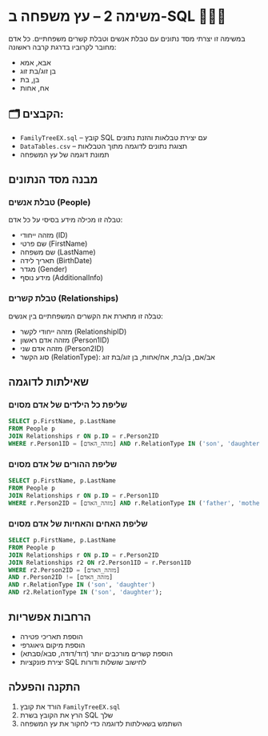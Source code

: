 # משימה 2 – עץ משפחה ב-SQL 👨‍👩‍👦

במשימה זו יצרתי מסד נתונים עם טבלת אנשים וטבלת קשרים משפחתיים.
כל אדם מחובר לקרוביו בדרגת קרבה ראשונה:
- אבא, אמא
- בן זוג/בת זוג
- בן, בת
- אח, אחות

## 🗂 הקבצים:
- `FamilyTreeEX.sql` – קובץ SQL עם יצירת טבלאות והזנת נתונים
- `DataTables.csv` – תצוגת נתונים לדוגמה מתוך הטבלאות
- תמונת דוגמה של עץ המשפחה

## מבנה מסד הנתונים

### טבלת אנשים (People)
טבלה זו מכילה מידע בסיסי על כל אדם:
- מזהה ייחודי (ID)
- שם פרטי (FirstName)
- שם משפחה (LastName)
- תאריך לידה (BirthDate)
- מגדר (Gender)
- מידע נוסף (AdditionalInfo)

### טבלת קשרים (Relationships)
טבלה זו מתארת את הקשרים המשפחתיים בין אנשים:
- מזהה ייחודי לקשר (RelationshipID)
- מזהה אדם ראשון (Person1ID)
- מזהה אדם שני (Person2ID)
- סוג הקשר (RelationType): אב/אם, בן/בת, אח/אחות, בן זוג/בת זוג

## שאילתות לדוגמה

### שליפת כל הילדים של אדם מסוים
```sql
SELECT p.FirstName, p.LastName
FROM People p
JOIN Relationships r ON p.ID = r.Person2ID
WHERE r.Person1ID = [מזהה_האדם] AND r.RelationType IN ('son', 'daughter');
```

### שליפת ההורים של אדם מסוים
```sql
SELECT p.FirstName, p.LastName
FROM People p
JOIN Relationships r ON p.ID = r.Person1ID
WHERE r.Person2ID = [מזהה_האדם] AND r.RelationType IN ('father', 'mother');
```

### שליפת האחים והאחיות של אדם מסוים
```sql
SELECT p.FirstName, p.LastName
FROM People p
JOIN Relationships r ON p.ID = r.Person2ID
JOIN Relationships r2 ON r2.Person1ID = r.Person1ID
WHERE r2.Person2ID = [מזהה_האדם] 
AND r.Person2ID != [מזהה_האדם]
AND r.RelationType IN ('son', 'daughter')
AND r2.RelationType IN ('son', 'daughter');
```

## הרחבות אפשריות
- הוספת תאריכי פטירה
- הוספת מיקום גיאוגרפי
- הוספת קשרים מורכבים יותר (דוד/דודה, סבא/סבתא)
- יצירת פונקציות SQL לחישוב שושלות ודורות

## התקנה והפעלה
1. הורד את קובץ `FamilyTreeEX.sql`
2. הרץ את הקובץ בשרת SQL שלך
3. השתמש בשאילתות לדוגמה כדי לחקור את עץ המשפחה
